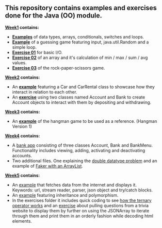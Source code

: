 ## This repository contains examples and exercises done for the Java (OO) module.

<b><u>[Week1](https://github.com/konstantinosy/Java-OO/tree/master/src/Week01)</u> contains:</b>

* <b>[Examples](https://github.com/konstantinosy/Java-OO/blob/master/src/Week01/Examples/Introduction.java)</b> of data types, arrays, conditionals, switches and loops.
* <b>[Example](https://github.com/konstantinosy/Java-OO/blob/master/src/Week01/Examples/GuessGame.java)</b> of a guessing game featuring input, java.util.Random and a simple loop.
* <b>[Exercise 01](https://github.com/konstantinosy/Java-OO/blob/master/src/Week01/Exercises/Exercise01.java)</b> for basic I/O. 
* <b>[Exercise 02](https://github.com/konstantinosy/Java-OO/blob/master/src/Week01/Exercises/Exercise02.java)</b> of an array and it's calculation of min / max / sum / avg values.
* <b>[Exercise 03](https://github.com/konstantinosy/Java-OO/blob/master/src/Week01/Exercises/Exercise03.java)</b> of the rock-paper-scissors game.

<b><u>[Week2](https://github.com/konstantinosy/Java-OO/tree/master/src/Week02)</u> contains:</b>

* An <b>[example](https://github.com/konstantinosy/Java-OO/tree/master/src/Week02/CarRentalExample)</b> featuring a Car and CarRental class to showcase how they interact in relation to each other.
* An <b>[exercise](https://github.com/konstantinosy/Java-OO/tree/master/src/Week02/BankAccountExample)</b> using two classes named Account and Bank to create Account objects to interact with them by depositing and withdrawing.

<b><u>[Week3](https://github.com/konstantinosy/Java-OO/tree/master/src/Week03)</u> contains:</b>

* An <b>[example](https://github.com/konstantinosy/Java-OO/tree/master/src/Week03/Week03Hangman)</b> of the hangman game to be used as a reference. (Hangman Version 1) 

<b><u>[Week4](https://github.com/konstantinosy/Java-OO/tree/master/src/Week04)</u> contains:</b>

* A [bank app](https://github.com/konstantinosy/Java-OO/tree/master/src/Week04/BankApp) consisting of three classes Account, Bank and BankMenu. Functionality includes viewing, adding, activating and deactivating accounts.
* Two additional files. One explaining the [double datatype problem](https://github.com/konstantinosy/Java-OO/blob/master/src/Week04/Examples/DoubleProblemExample.java) and an example of [Faker with an ArrayList](https://github.com/konstantinosy/Java-OO/blob/master/src/Week04/Examples/NamesListExample.java).

<b><u>Week5</u> contains:</b>

* An [example](https://github.com/konstantinosy/Java-OO/blob/master/src/Week05/Json/ChuckNorris.java) that fetches data from the internet and displays it. Keywords: url, stream reader, parser, json object and try/catch blocks.
* An [example](https://github.com/konstantinosy/Java-OO/tree/master/src/Week05/InheritancePrimer) featuring inheritance and polymorphism.
* In the exercises folder it includes quick coding to see [how the ternary operator works](https://github.com/konstantinosy/Java-OO/blob/master/src/Week05/Exercises/TernaryExample.java) and an [exercise](https://github.com/konstantinosy/Java-OO/blob/master/src/Week05/Exercises/TriviaQuestions.java) about pulling questions from a trivia website to display them
by further on using the JSONArray to iterate through them and print them in an orderly fashion while decoding html elements.
